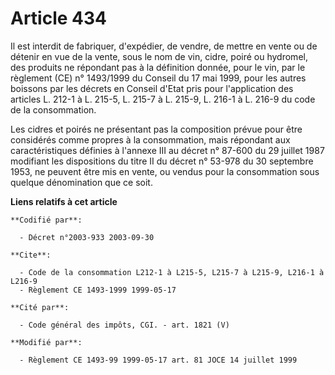 # Article 434

Il est interdit de fabriquer, d'expédier, de vendre, de mettre en vente ou de détenir en vue de la vente, sous le nom de vin,
cidre, poiré ou hydromel, des produits ne répondant pas à la définition donnée, pour le vin, par le règlement (CE) n°
1493/1999 du Conseil du 17 mai 1999, pour les autres boissons par les décrets en Conseil d'Etat pris pour l'application des
articles L. 212-1 à L. 215-5, L. 215-7 à L. 215-9, L. 216-1 à L. 216-9 du code de la consommation.

Les cidres et poirés ne présentant pas la composition prévue pour être considérés comme propres à la consommation, mais
répondant aux caractéristiques définies à l'annexe III au décret n° 87-600 du 29 juillet 1987 modifiant les dispositions du
titre II du décret n° 53-978 du 30 septembre 1953, ne peuvent être mis en vente, ou vendus pour la consommation sous quelque
dénomination que ce soit.

**Liens relatifs à cet article**

	**Codifié par**:

	  - Décret n°2003-933 2003-09-30

	**Cite**:

	  - Code de la consommation L212-1 à L215-5, L215-7 à L215-9, L216-1 à L216-9
	  - Règlement CE 1493-1999 1999-05-17

	**Cité par**:

	  - Code général des impôts, CGI. - art. 1821 (V)

	**Modifié par**:

	  - Règlement CE 1493-99 1999-05-17 art. 81 JOCE 14 juillet 1999
